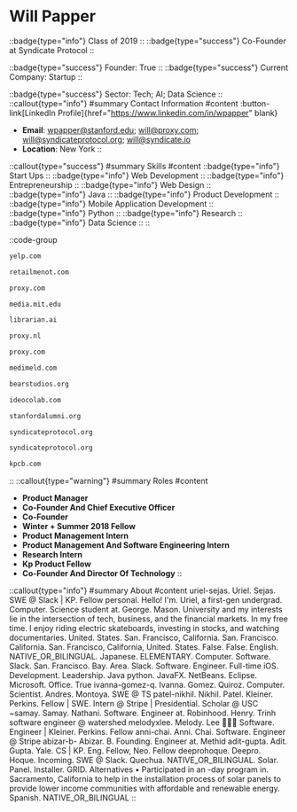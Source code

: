 # Will Papper
::badge{type="info"}
Class of 2019
::
::badge{type="success"}
Co-Founder at Syndicate Protocol
::

::badge{type="success"}
Founder: True
::
::badge{type="success"}
Current Company: Startup
::

::badge{type="success"}
Sector: Tech; AI; Data Science
::
::callout{type="info"}
#summary
Contact Information
#content
:button-link[LinkedIn Profile]{href="https://www.linkedin.com/in/wpapper" blank}
- **Email**: wpapper@stanford.edu; will@proxy.com; will@syndicateprotocol.org; will@syndicate.io
- **Location**: New York
::

::callout{type="success"}
#summary
Skills
#content
::badge{type="info"}
Start Ups
::
::badge{type="info"}
Web Development
::
::badge{type="info"}
Entrepreneurship
::
::badge{type="info"}
Web Design
::
::badge{type="info"}
Java
::
::badge{type="info"}
Product Development
::
::badge{type="info"}
Mobile Application Development
::
::badge{type="info"}
Python
::
::badge{type="info"}
Research
::
::badge{type="info"}
Data Science
::
::

::code-group
```bash [Yelp]
yelp.com
```
```bash [RetailMeNot]
retailmenot.com
```
```bash [Proxy]
proxy.com
```
```bash [MIT Media Lab]
media.mit.edu
```
```bash [Librarian AI]
librarian.ai
```
```bash [Proxy]
proxy.nl
```
```bash [Proxy]
proxy.com
```
```bash [MediMeld]
medimeld.com
```
```bash [Bear Studios LLC]
bearstudios.org
```
```bash [IDEO CoLab Ventures]
ideocolab.com
```
```bash [Standford Alumni]
stanfordalumni.org
```
```bash [Syndicateprotocol]
syndicateprotocol.org
```
```bash [Syndicate]
syndicateprotocol.org
```
```bash [Kleiner Perkins Caufield & Byers]
kpcb.com
```
::
::callout{type="warning"}
#summary
Roles
#content
- **Product Manager**
- **Co-Founder And Chief Executive Officer**
- **Co-Founder**
- **Winter + Summer 2018 Fellow**
- **Product Management Intern**
- **Product Management And Software Engineering Intern**
- **Research Intern**
- **Kp Product Fellow**
- **Co-Founder And Director Of Technology**
::

::callout{type="info"}
#summary
About
#content
uriel-sejas. Uriel. Sejas. SWE @ Slack | KP. Fellow personal. Hello! I'm. Uriel, a first-gen undergrad. Computer. Science student at. George. Mason. University and my interests lie in the intersection of tech, business, and the financial markets. In my free time. I enjoy riding electric skateboards, investing in stocks, and watching documentaries. United. States. San. Francisco, California. San. Francisco. California. San. Francisco, California, United. States. False. False. English. NATIVE_OR_BILINGUAL. Japanese. ELEMENTARY. Computer. Software. Slack. San. Francisco. Bay. Area. Slack. Software. Engineer. Full-time iOS. Development. Leadership. Java python. JavaFX. NetBeans. Eclipse. Microsoft. Office. True ivanna-gomez-q. Ivanna. Gomez. Quiroz. Computer. Scientist. Andres. Montoya. SWE @ TS patel-nikhil. Nikhil. Patel. Kleiner. Perkins. Fellow | SWE. Intern @ Stripe | Presidential. Scholar @ USC ~samay. Samay. Nathani. Software. Engineer at. Robinhood. Henry. Trinh software engineer @ watershed melodyxlee. Melody. Lee 👩🏻‍💻 Software. Engineer | Kleiner. Perkins. Fellow anni-chai. Anni. Chai. Software. Engineer @ Stripe abizar-b- Abizar. B. Founding. Engineer at. Methid adit-gupta. Adit. Gupta. Yale. CS | KP. Eng. Fellow, Neo. Fellow deeprohoque. Deepro. Hoque. Incoming. SWE @ Slack. Quechua. NATIVE_OR_BILINGUAL. Solar. Panel. Installer. GRID. Alternatives • Participated in an -day program in. Sacramento, California to help in the installation process of solar panels to provide lower income communities with affordable and renewable energy. Spanish. NATIVE_OR_BILINGUAL
::
